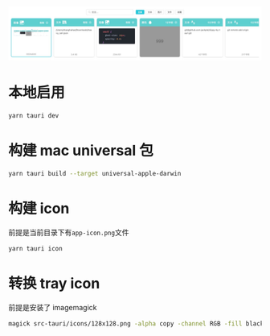 ![应用截图](https://github.com/jackple/clippy-by-tauri/blob/master/screenshot.jpg?raw=true)

# 本地启用

```sh
yarn tauri dev
```

<!--
# 更新版本号

```sh
./update/version.sh 0.1.11
``` -->

# 构建 mac universal 包

```sh
yarn tauri build --target universal-apple-darwin
```

<!--
# 发布包

```sh
./update/update.sh
``` -->

# 构建 icon

前提是当前目录下有`app-icon.png`文件

```sh
yarn tauri icon
```

# 转换 tray icon

前提是安装了 imagemagick

```sh
magick src-tauri/icons/128x128.png -alpha copy -channel RGB -fill black -colorize 100% src-tauri/assets/tray.png
```
